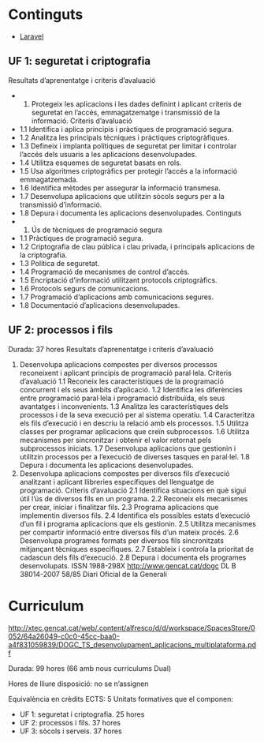 # Continguts

- [Laravel](Laravel.md)

## UF 1: seguretat i criptografia

Resultats d’aprenentatge i criteris d’avaluació

- 1. Protegeix les aplicacions i les dades definint i aplicant criteris de seguretat en l’accés, emmagatzematge i
transmissió de la informació.
Criteris d’avaluació
- 1.1 Identifica i aplica principis i pràctiques de programació segura.
- 1.2 Analitza les principals tècniques i pràctiques criptogràfiques.
- 1.3 Defineix i implanta polítiques de seguretat per limitar i controlar l’accés dels usuaris a les aplicacions
desenvolupades.
- 1.4 Utilitza esquemes de seguretat basats en rols.
- 1.5 Usa algoritmes criptogràfics per protegir l’accés a la informació emmagatzemada.
- 1.6 Identifica mètodes per assegurar la informació transmesa.
- 1.7 Desenvolupa aplicacions que utilitzin sòcols segurs per a la transmissió d’informació.
- 1.8 Depura i documenta les aplicacions desenvolupades.
Continguts
- 1. Ús de tècniques de programació segura
- 1.1 Pràctiques de programació segura.
- 1.2 Criptografia de clau pública i clau privada, i principals aplicacions de la criptografia.
- 1.3 Política de seguretat.
- 1.4 Programació de mecanismes de control d’accés.
- 1.5 Encriptació d’informació utilitzant protocols criptogràfics.
- 1.6 Protocols segurs de comunicacions.
- 1.7 Programació d’aplicacions amb comunicacions segures.
- 1.8 Documentació d’aplicacions desenvolupades.

## UF 2: processos i fils

Durada: 37 hores
Resultats d’aprenentatge i criteris d’avaluació
1. Desenvolupa aplicacions compostes per diversos processos reconeixent i aplicant principis de programació
paral·lela.
Criteris d’avaluació
1.1 Reconeix les característiques de la programació concurrent i els seus àmbits d’aplicació.
1.2 Identifica les diferències entre programació paral·lela i programació distribuïda, els seus avantatges i
inconvenients.
1.3 Analitza les característiques dels processos i de la seva execució per al sistema operatiu.
1.4 Caracteritza els fils d’execució i en descriu la relació amb els processos.
1.5 Utilitza classes per programar aplicacions que creïn subprocessos.
1.6 Utilitza mecanismes per sincronitzar i obtenir el valor retornat pels subprocessos iniciats.
1.7 Desenvolupa aplicacions que gestionin i utilitzin processos per a l’execució de diverses tasques en paral·lel.
1.8 Depura i documenta les aplicacions desenvolupades.
2. Desenvolupa aplicacions compostes per diversos fils d’execució analitzant i aplicant llibreries específiques del
llenguatge de programació.
Criteris d’avaluació
2.1 Identifica situacions en què sigui útil l’ús de diversos fils en un programa.
2.2 Reconeix els mecanismes per crear, iniciar i finalitzar fils.
2.3 Programa aplicacions que implementin diversos fils.
2.4 Identifica els possibles estats d’execució d’un fil i programa aplicacions que els gestionin.
2.5 Utilitza mecanismes per compartir informació entre diversos fils d’un mateix procés.
2.6 Desenvolupa programes formats per diversos fils sincronitzats mitjançant tècniques específiques.
2.7 Estableix i controla la prioritat de cadascun dels fils d’execució.
2.8 Depura i documenta els programes desenvolupats.
ISSN 1988-298X http://www.gencat.cat/dogc DL B 38014-2007
58/85 Diari Oficial de la Generali

# Curriculum

http://xtec.gencat.cat/web/.content/alfresco/d/d/workspace/SpacesStore/0052/64a26049-c0c0-45cc-baa0-a4f831059839/DOGC_TS_desenvolupament_aplicacions_multiplataforma.pdf


Durada: 99 hores (66 amb nous curriculums Dual)

Hores de lliure disposició: no se n’assignen

Equivalència en crèdits ECTS: 5
Unitats formatives que el componen:
- UF 1: seguretat i criptografia. 25 hores
- UF 2: processos i fils. 37 hores
- UF 3: sòcols i serveis. 37 hores

